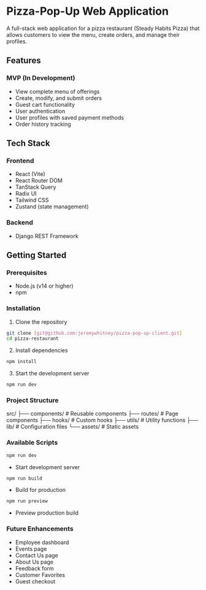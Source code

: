 # Pizza-Pop-Up Web Application

A full-stack web application for a pizza restaurant (Steady Habits Pizza) that allows customers to view the menu, create orders, and manage their profiles.

## Features

### MVP (In Development)
- View complete menu of offerings
- Create, modify, and submit orders
- Guest cart functionality
- User authentication
- User profiles with saved payment methods
- Order history tracking

## Tech Stack

### Frontend
- React (Vite)
- React Router DOM
- TanStack Query
- Radix UI
- Tailwind CSS
- Zustand (state management)

### Backend
- Django REST Framework

## Getting Started

### Prerequisites
- Node.js (v14 or higher)
- npm

### Installation
1. Clone the repository
```bash
git clone [git@github.com:jeremywhitney/pizza-pop-up-client.git]
cd pizza-restaurant
```
2. Install dependencies
```bash
npm install
```
3. Start the development server
```bash
npm run dev
```

### Project Structure
src/
├── components/      # Reusable components
├── routes/          # Page components
├── hooks/           # Custom hooks
├── utils/           # Utility functions
├── lib/             # Configuration files
└── assets/          # Static assets

### Available Scripts
```bash
npm run dev
``` 
- Start development server
```bash
npm run build
``` 
- Build for production
```bash
npm run preview
``` 
- Preview production build

### Future Enhancements
- Employee dashboard
- Events page
- Contact Us page
- About Us page
- Feedback form
- Customer Favorites
- Guest checkout